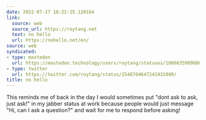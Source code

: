 ```yaml
---
date: 2022-07-17 16:22:15.120164
link:
  source: web
  source_url: https://roytang.net
  text: no hello
  url: https://nohello.net/en/
source: web
syndicated:
- type: mastodon
  url: https://mastodon.technology/users/roytang/statuses/108663598988076901
- type: twitter
  url: https://twitter.com/roytang/status/1548704647241932800/
title: no hello
---
```


This reminds me of back in the day I would sometimes put "dont ask to ask, just ask!" in my jabber status at work because people would just message "Hi, can I ask a question?" and wait for me to respond before asking!